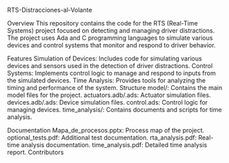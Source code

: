 RTS-Distracciones-al-Volante

Overview
This repository contains the code for the RTS (Real-Time Systems) project focused on detecting and managing driver distractions. The project uses Ada and C programming languages to simulate various devices and control systems that monitor and respond to driver behavior.

Features
Simulation of Devices: Includes code for simulating various devices and sensors used in the detection of driver distractions.
Control Systems: Implements control logic to manage and respond to inputs from the simulated devices.
Time Analysis: Provides tools for analyzing the timing and performance of the system.
Structure
model/: Contains the main model files for the project.
actuators.adb/.ads: Actuator simulation files.
devices.adb/.ads: Device simulation files.
control.ads: Control logic for managing devices.
time_analysis/: Contains documents and scripts for time analysis.

Documentation
Mapa_de_procesos.pptx: Process map of the project.
optional_tests.pdf: Additional test documentation.
rta_analysis.pdf: Real-time analysis documentation.
time_analysis.pdf: Detailed time analysis report.
Contributors
